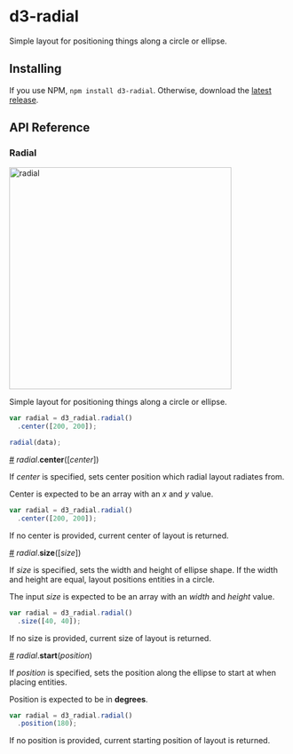 # d3-radial

Simple layout for positioning things along a circle or ellipse.

## Installing

If you use NPM, `npm install d3-radial`. Otherwise, download the [latest release](https://github.com/vlandham/d3-radial/releases/latest).

## API Reference


### Radial

<img src="https://raw.githubusercontent.com/vlandham/d3-radial/master/img/radial.png" width="400" alt="radial">

Simple layout for positioning things along a circle or ellipse.

```js
var radial = d3_radial.radial()
  .center([200, 200]);

radial(data);

```

<a name="radial_center" href="#radial_center">#</a> <i>radial</i>.<b>center</b>([<i>center</i>])

If *center* is specified, sets center position which radial layout radiates from.

Center is expected to be an array with an *x* and *y* value.

```js
var radial = d3_radial.radial()
  .center([200, 200]);
```

If no center is provided, current center of layout is returned.

<a name="radial_size" href="#radial_size">#</a> <i>radial</i>.<b>size</b>([<i>size</i>])

If *size* is specified, sets the width and height of ellipse shape. If the width and height are equal, layout positions entities in a circle.

The input *size* is expected to be an array with an *width* and *height* value.

```js
var radial = d3_radial.radial()
  .size([40, 40]);
```

If no size is provided, current size of layout is returned.

<a name="radial_start" href="#radial_start">#</a> <i>radial</i>.<b>start</b>(<i>position</i>)

If *position* is specified, sets the position along the ellipse to start at when placing entities.  

Position is expected to be in **degrees**.

```js
var radial = d3_radial.radial()
  .position(180);
```

If no position is provided, current starting position of layout is returned.
